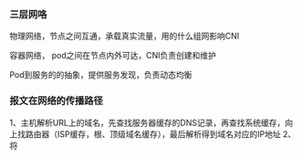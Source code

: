 

### 三层网咯

物理网络，节点之间互通，承载真实流量，用的什么组网影响CNI

容器网络， pod之间在节点内外可达，CNI负责创建和维护

Pod到服务的的抽象，提供服务发现，负责动态均衡

### 报文在网络的传播路径

1、主机解析URL上的域名，先查找服务器缓存的DNS记录，再查找系统缓存，向上找路由器（ISP缓存，根、顶级域名缓存），最后解析得到域名对应的IP地址
2、将









